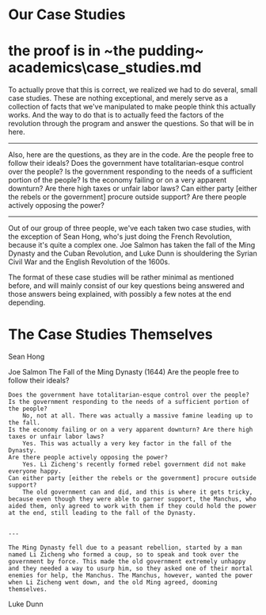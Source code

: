 # Our Case Studies

# the proof is in ~the pudding~ academics\case_studies.md

To actually prove that this is correct, we realized we had to do several, small case studies. These are nothing exceptional, and merely serve as a collection of facts that we've manipulated to make people think this actually works. And the way to do that is to actually feed the factors of the revolution through the program and answer the questions. So that will be in here.

---

Also, here are the questions, as they are in the code.
    Are the people free to follow their ideals?
    Does the government have totalitarian-esque control over the people?
    Is the government responding to the needs of a sufficient portion of the people?
    Is the economy failing or on a very apparent downturn? Are there high taxes or unfair labor laws?
    Can either party [either the rebels or the government] procure outside support?
    Are there people actively opposing the power?

---

 Out of our group of three people, we've each taken two case studies, with the exception of Sean Hong, who's just doing the French Revolution, because it's quite a complex one. Joe Salmon has taken the fall of the Ming Dynasty and the Cuban Revolution, and Luke Dunn is shouldering the Syrian Civil War and the English Revolution of the 1600s.

The format of these case studies will be rather minimal as mentioned before, and will mainly consist of our key questions being answered and those answers being explained, with possibly a few notes at the end depending.

# The Case Studies Themselves

Sean Hong



Joe Salmon
    The Fall of the Ming Dynasty (1644)
    Are the people free to follow their ideals?

    Does the government have totalitarian-esque control over the people?
    Is the government responding to the needs of a sufficient portion of the people?
        No, not at all. There was actually a massive famine leading up to the fall.
    Is the economy failing or on a very apparent downturn? Are there high taxes or unfair labor laws?
        Yes. This was actually a very key factor in the fall of the Dynasty.
    Are there people actively opposing the power?
        Yes. Li Zicheng's recently formed rebel government did not make everyone happy.
    Can either party [either the rebels or the government] procure outside support?
        The old government can and did, and this is where it gets tricky, because even though they were able to garner support, the Manchus, who aided them, only agreed to work with them if they could hold the power at the end, still leading to the fall of the Dynasty.


    ---

    The Ming Dynasty fell due to a peasant rebellion, started by a man named Li Zicheng who formed a coup, so to speak and took over the government by force. This made the old government extremely unhappy and they needed a way to usurp him, so they asked one of their mortal enemies for help, the Manchus. The Manchus, however, wanted the power when Li Zicheng went down, and the old Ming agreed, dooming themselves.





Luke Dunn
